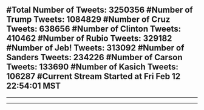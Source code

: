 #Total Number of Tweets: 3250356 
#Number of Trump Tweets: 1084829
#Number of Cruz Tweets: 638656
#Number of Clinton Tweets: 410462
#Number of Rubio Tweets: 329182
#Number of Jeb! Tweets: 313092
#Number of Sanders Tweets: 234226
#Number of Carson Tweets: 133690
#Number of Kasich Tweets: 106287
#Current Stream Started at Fri Feb 12 22:54:01 MST
---
---
---
